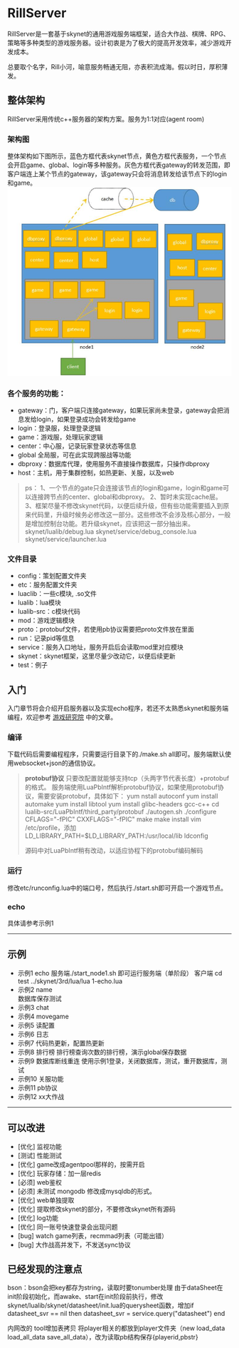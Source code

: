 # RillServer
RillServer是一套基于skynet的通用游戏服务端框架，适合大作战、棋牌、RPG、策略等多种类型的游戏服务器。设计初衷是为了极大的提高开发效率，减少游戏开发成本。

总要取个名字，Rill小河，喻意服务畅通无阻，亦表积流成海。假以时日，厚积薄发。


## 整体架构
RillServer采用传统c++服务器的架构方案。服务为1:1对应(agent room) 

### 架构图
整体架构如下图所示，蓝色方框代表skynet节点，黄色方框代表服务，一个节点会开启game、global、login等多种服务。灰色方框代表gateway的转发范围，即客户端连上某个节点的gateway，该gateway只会将消息转发给该节点下的login和game。
![Alt text](./doc/img/1.jpg)

### 各个服务的功能：

* gateway：门，客户端只连接gateway，如果玩家尚未登录，gateway会把消息发给login，如果登录成功会转发给game
* login：登录服，处理登录逻辑
* game：游戏服，处理玩家逻辑
* center：中心服，记录玩家登录状态等信息
* global	全局服，可在此实现跨服战等功能
* dbproxy：数据库代理，使用服务不直接操作数据库，只操作dbproxy
* host：主机，用于集群控制，如热更新、关服，以及web
> ps：
> 1、一个节点的gate只会连接该节点的login和game，login和game可以连接跨节点的center、global和dbproxy。
> 2、暂时未实现cache层。
> 3、框架尽量不修改skynet代码，以便后续升级，但有些功能需要插入到原来代码里，升级时候务必修改这一部分。这些修改不会涉及核心部分，一般是增加控制台功能。若升级skynet，应该把这一部分抽出来。
>skynet/lualib/debug.lua
>skynet/service/debug_console.lua
>skynet/service/launcher.lua

### 文件目录
* config：策划配置文件夹
* etc：服务配置文件夹
* luaclib：一些c模块, .so文件
* lualib：lua模块
* lualib-src：c模块代码
* mod：游戏逻辑模块
* proto：protobuf文件，若使用pb协议需要把proto文件放在里面
* run：记录pid等信息
* service：服务入口地址，服务开启后会读取mod里对应模块
* skynet：skynet框架，这里尽量少改动它，以便后续更新
* test：例子

## 入门
入门章节将会介绍开启服务器以及实现echo程序，若还不太熟悉skynet和服务端编程，欢迎参考 [游戏研究院](https://zhuanlan.zhihu.com/pyluo) 中的文章。

### 编译

下载代码后需要编程程序，只需要运行目录下的./make.sh all即可。服务端默认使用websocket+json的通信协议。

> **protobuf协议**
> 只要改配置就能够支持tcp（头两字节代表长度）+protobuf的格式。 服务端使用LuaPbIntf解析protobuf协议，如果使用protobuf协议，需要安装protobuf，具体如下：
>  yum nstall autoconf 
>  yum install automake 
>  yum install libtool
>  yum install glibc-headers gcc-c++
>  cd lualib-src/LuaPbIntf/third_party/protobuf
> ./autogen.sh
>  ./configure CFLAGS="-fPIC"  CXXFLAGS="-fPIC" 
>  make 
>  make install
>  vim /etc/profile，添加  LD_LIBRARY_PATH=$LD_LIBRARY_PATH:/usr/local/lib
>   ldconfig
>
>源码中对LuaPbIntf稍有改动，以适应协程下的protobuf编码解码

### 运行
修改etc/runconfig.lua中的端口号，然后执行./start.sh即可开启一个游戏节点。

### echo
具体请参考示例1


----

## 示例
* 示例1 echo
	    服务端./start_node1.sh 即可运行服务端（单阶段）
	    客户端 cd test ../skynet/3rd/lua/lua 1-echo.lua
* 示例2 name  
        数据库保存测试
* 示例3 chat	
* 示例4 movegame	
* 示例5 读配置
* 示例6 日志
* 示例7 代码热更新，配置热更新
* 示例8 排行榜
	排行榜查询次数的排行榜，演示global保存数据
* 示例9 数据库断线重连
        使用示例1登录，关闭数据库，测试，重开数据库，测试  
* 示例10 关服功能
* 示例11 pb协议
* 示例12 xx大作战





----


## 可以改进
*  [优化] 监视功能
*  [测试] 性能测试
*  [优化] game改成agentpool那样的，按需开启
*  [优化] 玩家存储：加一层redis
*  [必须] web鉴权
*  [必须] 未测试 mongodb  修改成mysqldb的形式。
*  [优化] web单独提取
*  [优化] 提取修改skynet的部分，不要修改skynet所有源码
*  [优化] log功能
*  [优化] 同一账号快速登录会出现问题
*  [bug]  watch game列表，recmmad列表（可能出错）
*  [bug]  大作战高并发下，不发送sync协议


## 已经发现的注意点
bson：bson会把key都存为string，读取时要tonumber处理
由于dataSheet在init阶段初始化，而awake、start在init阶段前执行，修改skynet/lualib/skynet/datasheet/init.lua的querysheet函数，增加if datasheet_svr == nil then datasheet_svr = service.query("datasheet") end


内网改的
tool增加表拷贝
将player相关的都放到player文件夹（new load_data load_all_data save_all_data），改为读取pb结构保存{playerid,pbstr}


